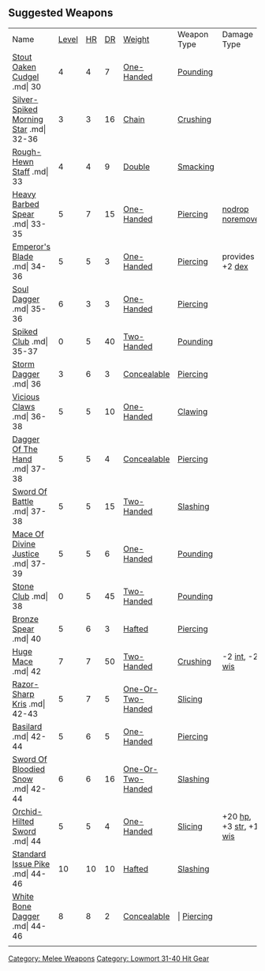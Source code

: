 ## Suggested Weapons

|                                                                                 |                                     |                              |                                 |                                                                              |                                                                  |                                                                                                      |       |
|---------------------------------------------------------------------------------|-------------------------------------|------------------------------|---------------------------------|------------------------------------------------------------------------------|------------------------------------------------------------------|------------------------------------------------------------------------------------------------------|-------|
| Name                                                                            | [Level](Object_Level.md "wikilink") | [HR](Hit_Roll.md "wikilink") | [DR](Damage_Roll.md "wikilink") | [Weight](Object_Weight.md "wikilink")                                        | Weapon Type                                                      | Damage Type                                                                                          | Notes |
| [Stout Oaken Cudgel](Stout_Oaken_Cudgel "wikilink") .md\| 30                    | 4                                   | 4                            | 7                               | [One-Handed](:Category:Standard_One-Handed_Weapons "wikilink")               | [Pounding](:Category:Melee_Weapons_That_Pound.md "wikilink")     |                                                                                                      |       |
| [Silver-Spiked Morning Star](Silver-Spiked_Morning_Star "wikilink") .md\| 32-36 | 3                                   | 3                            | 16                              | [Chain](:Category:_Chain_Weapons "wikilink")                                 | [Crushing](:Category:Melee_Weapons_That_Crush.md "wikilink")     |                                                                                                      |       |
| [Rough-Hewn Staff](Rough-Hewn_Staff "wikilink") .md\| 33                        | 4                                   | 4                            | 9                               | [Double](:Category:_Double_Weapons "wikilink")                               | [Smacking](:Category:Melee_Weapons_That_Smack.md "wikilink")     |                                                                                                      |       |
| [Heavy Barbed Spear](Heavy_Barbed_Spear "wikilink") .md\| 33-35                 | 5                                   | 7                            | 15                              | [One-Handed](:Category:Standard_One-Handed_Weapons "wikilink")               | [Piercing](:Category:Melee_Weapons_That_Pierce.md "wikilink")    | [nodrop](NoDrop_Flag.md "wikilink") [noremove](NoRemove_Flag.md "wikilink")                          |       |
| [Emperor's Blade](Emperor's_Blade "wikilink") .md\| 34-36                       | 5                                   | 5                            | 3                               | [One-Handed](:Category:Standard_One-Handed_Weapons "wikilink")               | [Piercing](:Category:Melee_Weapons_That_Pierce.md "wikilink")    | provides +2 [dex](Dexterity.md "wikilink")                                                           |       |
| [Soul Dagger](Soul_Dagger "wikilink") .md\| 35-36                               | 6                                   | 3                            | 3                               | [One-Handed](:Category:Standard_One-Handed_Weapons "wikilink")               | [Piercing](:Category:Melee_Weapons_That_Pierce.md "wikilink")    |                                                                                                      |       |
| [Spiked Club](Spiked_Club "wikilink") .md\| 35-37                               | 0                                   | 5                            | 40                              | [Two-Handed](:Category:Standard_Two-Handed_Weapons "wikilink")               | [Pounding](:Category:Melee_Weapons_That_Pound.md "wikilink")     |                                                                                                      |       |
| [Storm Dagger](Storm_Dagger "wikilink") .md\| 36                                | 3                                   | 6                            | 3                               | [Concealable](:Category:Concealable_Weapons "wikilink")                      | [Piercing](:Category:Melee_Weapons_That_Pierce.md "wikilink")    |                                                                                                      |       |
| [Vicious Claws](Vicious_Claws "wikilink") .md\| 36-38                           | 5                                   | 5                            | 10                              | [One-Handed](:Category:Standard_One-Handed_Weapons "wikilink")               | [Clawing](:Category:Melee_Weapons_That_Claw.md "wikilink")       |                                                                                                      |       |
| [Dagger Of The Hand](Dagger_Of_The_Hand "wikilink") .md\| 37-38                 | 5                                   | 5                            | 4                               | [Concealable](:Category:Concealable_Weapons "wikilink")                      | [Piercing](:Category:Melee_Weapons_That_Pierce.md "wikilink")    |                                                                                                      |       |
| [Sword Of Battle](Sword_Of_Battle "wikilink") .md\| 37-38                       | 5                                   | 5                            | 15                              | [Two-Handed](:Category:Standard_Two-Handed_Weapons "wikilink")               | [Slashing](:Category:Melee_Weapons_That_Slash.md "wikilink")     |                                                                                                      |       |
| [Mace Of Divine Justice](Mace_Of_Divine_Justice "wikilink") .md\| 37-39         | 5                                   | 5                            | 6                               | [One-Handed](:Category:Standard_One-Handed_Weapons "wikilink")               | [Pounding](:Category:Melee_Weapons_That_Pound.md "wikilink")     |                                                                                                      |       |
| [Stone Club](Stone_Club "wikilink") .md\| 38                                    | 0                                   | 5                            | 45                              | [Two-Handed](:Category:Standard_Two-Handed_Weapons "wikilink")               | [Pounding](:Category:Melee_Weapons_That_Pound.md "wikilink")     |                                                                                                      |       |
| [Bronze Spear](Bronze_Spear "wikilink") .md\| 40                                | 5                                   | 6                            | 3                               | [Hafted](:Category:Hafted_Weapons "wikilink")                                | [Piercing](:Category:Melee_Weapons_That_Pierce.md "wikilink")    |                                                                                                      |       |
| [Huge Mace](Huge_Mace "wikilink") .md\| 42                                      | 7                                   | 7                            | 50                              | [Two-Handed](:Category:Standard_Two-Handed_Weapons "wikilink")               | [Crushing](:Category:Melee_Weapons_That_Crush.md "wikilink")     | -2 [int](Intelligence.md "wikilink"), -2 [wis](Wisdom.md "wikilink")                                 |       |
| [Razor-Sharp Kris](Razor-Sharp_Kris "wikilink") .md\| 42-43                     | 5                                   | 7                            | 5                               | [One-Or-Two-Handed](:Category:Standard_One-Or-Two-Handed_Weapons "wikilink") | [Slicing](:Category:Melee_Weapons_That_Slice.md "wikilink")      |                                                                                                      |       |
| [Basilard](Basilard "wikilink") .md\| 42-44                                     | 5                                   | 6                            | 5                               | [One-Handed](:Category:Standard_One-Handed_Weapons "wikilink")               | [Piercing](:Category:Melee_Weapons_That_Pierce.md "wikilink")    |                                                                                                      |       |
| [Sword Of Bloodied Snow](Sword_Of_Bloodied_Snow "wikilink") .md\| 42-44         | 6                                   | 6                            | 16                              | [One-Or-Two-Handed](:Category:Standard_One-Or-Two-Handed_Weapons "wikilink") | [Slashing](:Category:Melee_Weapons_That_Slash.md "wikilink")     |                                                                                                      |       |
| [Orchid-Hilted Sword](Orchid-Hilted_Sword "wikilink") .md\| 44                  | 5                                   | 5                            | 4                               | [One-Handed](:Category:Standard_One-Handed_Weapons "wikilink")               | [Slicing](:Category:Melee_Weapons_That_Slice.md "wikilink")      | +20 [hp](Hit_Points.md "wikilink"), +3 [str](Strength.md "wikilink"), +1 [wis](Wisdom.md "wikilink") |       |
| [Standard Issue Pike](Standard_Issue_Pike "wikilink") .md\| 44-46               | 10                                  | 10                           | 10                              | [Hafted](:Category:Hafted_Weapons "wikilink")                                | [Slashing](:Category:Melee_Weapons_That_Slash.md "wikilink")     |                                                                                                      |       |
| [White Bone Dagger](White_Bone_Dagger "wikilink") .md\| 44-46                   | 8                                   | 8                            | 2                               | [Concealable](:Category:Concealable_Weapons "wikilink")                      | \| [Piercing](:Category:Melee_Weapons_That_Pierce.md "wikilink") |                                                                                                      |       |
|                                                                                 |                                     |                              |                                 |                                                                              |                                                                  |                                                                                                      |       |

[Category: Melee Weapons](Category:_Melee_Weapons "wikilink") [Category:
Lowmort 31-40 Hit Gear](Category:_Lowmort_31-40_Hit_Gear "wikilink")
